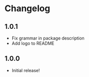 # Changelog

<!-- The order of list items should be: Critical/Fixes, New, Update, Remove, Underpinnings -->
<!-- ## UNRELEASED -->

## 1.0.1

* Fix grammar in package description
* Add logo to README

## 1.0.0

* Initial release!
